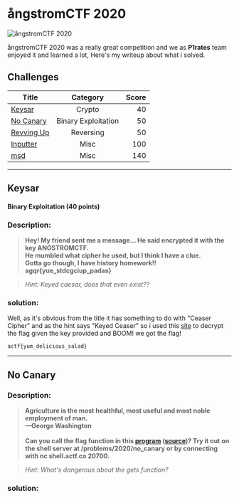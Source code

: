 # ångstromCTF 2020
![ångstromCTF 2020](https://github.com/Abd-Elrahman-Nasr/ctf-writeups/blob/master/%C3%A5ngstromCTF%202020/angstromCTF2020.png)

ångstromCTF 2020 was a really great competition and we as **P1rates** team enjoyed it and learned a lot, Here's my writeup about what i solved.

## Challenges

| Title                              | Category                        | Score |
| ---------------------------------- |:-------------------------------:| -----:|
|    [Keysar](#Keysar)               |   Crypto                        | 40    |
|    [No Canary](#no-canary)         |   Binary Exploitation           | 50    |
|    [Revving Up](#revving-up)       |   Reversing                     | 50    |
|    [Inputter](#inputter)           |   Misc                          | 100   |
|    [msd](#msd)                     |   Misc                          | 140   |

<hr />

## Keysar
#### Binary Exploitation (40 points)


### Description:
> **Hey! My friend sent me a message... He said encrypted it with the key ANGSTROMCTF.<br>
> He mumbled what cipher he used, but I think I have a clue.<br>
> Gotta go though, I have history homework!!<br>
> agqr{yue_stdcgciup_padas}**

> *Hint: Keyed caesar, does that even exist??*

### solution:

Well, as it's obvious from the title it has something to do with "Ceaser Cipher" and as the hint says "Keyed Ceaser" so i used this [site](http://rumkin.com/tools/cipher/caesar-keyed.php) to decrypt the flag given the key provided and BOOM! we got the flag!

```
actf{yum_delicious_salad}
```
---

## No Canary


### Description:
> **Agriculture is the most healthful, most useful and most noble employment of man.<br>
> —George Washington<br><br>
> Can you call the flag function in this [program](https://github.com/Abd-Elrahman-Nasr/ctf-writeups/blob/master/%C3%A5ngstromCTF%202020/No%20Canary/no_canary) ([source](https://github.com/Abd-Elrahman-Nasr/ctf-writeups/blob/master/%C3%A5ngstromCTF%202020/No%20Canary/no_canary.c))? Try it out on the shell server at /problems/2020/no_canary or by connecting with nc shell.actf.co 20700.**

> *Hint: What's dangerous about the gets function?*

### solution:
